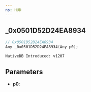 ```yaml
---
ns: HUD
---
```

## _0x0501D52D24EA8934

```c
// 0x0501D52D24EA8934
Any _0x0501D52D24EA8934(Any p0);
```

```
NativeDB Introduced: v1207
```

## Parameters
* **p0**:
